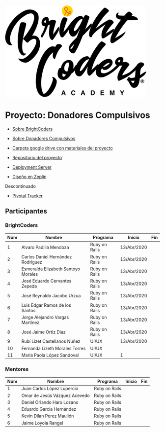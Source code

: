 ![BrightCoders Logo](../../imgs/logo-bc.png)


# Proyecto: Donadores Compulsivos

- [Sobre BrightCoders](https://github.com/magma-labs/BrightCoders/blob/master/nosotros.md)
- [Sobre Donadores Compulsivos](https://drive.google.com/open?id=1GmVehADsRfU2Pz9LVuFluN-m1xYc2iiiLuAQxKM_P3c)
- [Carpeta google drive con materiales del proyecto](https://drive.google.com/open?id=1GmVehADsRfU2Pz9LVuFluN-m1xYc2iiiLuAQxKM_P3c)

- [Repositorio del proyecto](https://github.com/magma-labs/donadores-compulsivos-v2)`
- [Deployment Server](https://donadores-compulsivos-v2.herokuapp.com/)
- [Diseño en Zeplin](https://app.zeplin.io/project/5d8a7a3436c1610281a3ccd3/dashboard)

Descontinuado
- [Pivotal Tracker](https://www.pivotaltracker.com/n/projects/2438849)



## Participantes

### BrightCoders

Num | Nombre | Programa | Inicio | Fin
--- | --- | --- | --- | --- 
1 | Alvaro Padilla Mendoza | Ruby on Rails | 13/Abr/2020 | 
2 | Carlos Daniel Hernández Rodríguez | Ruby on Rails | 13/Abr/2020 | 
3 | Esmeralda Elizabeth Santoyo Morales | Ruby on Rails | 13/Abr/2020 | 
4 | José Eduardo Cervantes Zepeda | Ruby on Rails | 13/Abr/2020 | 
5 | José Reynaldo Jacobo Urzua | Ruby on Rails | 13/Abr/2020 | 
6 | Luis Edgar Ramos de los Santos | Ruby on Rails | 13/Abr/2020 | 
7 | Jorge Alejandro Vargas Martínez  | Ruby on Rails | 13/Abr/2020 | 
8 | José Jaime Ortiz Diaz | Ruby on Rails | 13/Abr/2020 | 
9 | Rubí Lizet Castellanos Núñez | UI/UX | 13/Abr/2020 | 
10 | Fernanda Lizeth Morales Torres | UI/UX |  | 
11 | Maria Paola López Sandoval |UI/UX | 1 | 

### Mentores

Num | Nombre | Programa | Inicio | Fin
--- | --- | --- | --- | --- 
1 | Juan Carlos López Lupercio | Ruby on Rails | | 
2 | Omar de Jesús Vázquez Acevedo | Ruby on Rails | | 
3 | Daniel Orlando Haro Lozano | Ruby on Rails | | 
4 | Eduardo Garcia Hernández | Ruby on Rails | | 
5 | Kevin Dilan Perez Maulión | Ruby on Rails | | 
6 | Jaime Loyola Rangel | Ruby on Rails | | 


